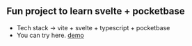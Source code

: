 ## Fun project to learn svelte + pocketbase

- Tech stack -> vite + svelte + typescript + pocketbase
- You can try here. [demo](https://heinlinaung.github.io/pocketchat/)